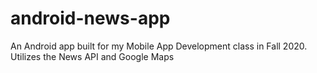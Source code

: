 # android-news-app
An Android app built for my Mobile App Development class in Fall 2020. Utilizes the News API and Google Maps
